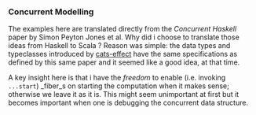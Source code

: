 ### Concurrent Modelling

The examples here are translated directly from the _Concurrent Haskell_ paper
by Simon Peyton Jones et al. Why did i choose to translate those ideas from
Haskell to Scala ? Reason was simple: the data types and typeclasses introduced
by [cats-effect](https://typelevel.org/cats-effect) have the same
specifications as defined by this same paper and it seemed like a good idea, at
that time.

A key insight here is that i have the _freedom_ to enable (i.e. invoking
`...start`) _fiber_s on starting the computation when it makes sense; otherwise
we leave it as it is. This might seem unimportant at first but it becomes
important when one is debugging the concurrent data structure.


